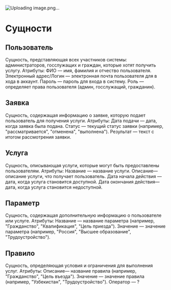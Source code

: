 ![Uploading image.png…]()


# Сущности
  ## Пользователь
  Сущность, представляющая всех участников системы: администраторов, госслужащих и граждан, которые хотят получить услугу.
  Атрибуты:
  ФИО — имя, фамилия и отчество пользователя.
  Электронный адрес/Логин — электронная почта пользователя для в хода в аккаунт.
  Пароль — пароль для входа в систему.
  Роль — определяет права пользователя (админ, госслужащий, гражданин).

  ## Заявка
  Сущность, содержащая информацию о заявке, которую подает пользователь для получения услуги.
  Атрибуты:
  Дата подачи — дата, когда заявка была подана.
  Статус — текущий статус заявки (например, "рассматривается", "отменена", "выполнена").
  Результат — текст с итогом рассмотрения заявки.

  ## Услуга
  Сущность, описывающая услуги, которые могут быть предоставлены пользователям.
  Атрибуты:
  Название — название услуги.
  Описание— описание услуги, что получает пользователь.
  Дата начала действия — дата, когда услуга становится доступной.
  Дата окончания действия— дата, когда услуга становится недоступной.

  ## Параметр 
  Сущность, содержащая дополнительную информацию о пользователе или услуге.
  Атрибуты:
  Название — название параметра (например, "Гражданство", "Квалификация", "Цель приезда").
  Значение — значение параметра (например, "Россия", "Высшее образование", "Трудоустройство").

  ## Правило
  Сущность, определяющая условия и ограничения для выполнения услуг.
  Атрибуты:
  Описание— название правила (например, "Гражданство", "Цель въезда").
  Значение — значение правила (например, "Узбекистан", "Трудоустройство").
  Оператор — ?
